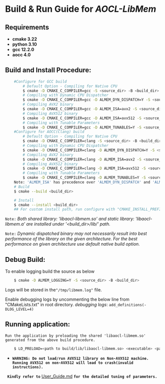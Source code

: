 # Build & Run Guide for **_AOCL-LibMem_**

## Requirements
 * **cmake 3.22**
 * **python 3.10**
 * **gcc 12.2.0**
 * **aocc 4.0**

## Build and Install Procedure:
```sh
    #Configure for GCC build
        # Default Option - Compiling for Native CPU
        $ cmake -D CMAKE_C_COMPILER=gcc -S <source_dir> -B <build_dir>
        # Compiling with Dynamic CPU Dispatcher
        $ cmake -D CMAKE_C_COMPILER=gcc -D ALMEM_DYN_DISPATCH=Y -S <source_dir> -B <build_dir>
        # Compiling AVX2 binary
        $ cmake -D CMAKE_C_COMPILER=gcc -D ALMEM_ISA=avx2 -S <source_dir> -B <build_dir>
        # Compiling AVX512 binary
        $ cmake -D CMAKE_C_COMPILER=gcc -D ALMEM_ISA=avx512 -S <source_dir> -B <build_dir>
        # Compiling with Tunable Parameters
        $ cmake -D CMAKE_C_COMPILER=gcc -D ALMEM_TUNABLES=Y -S <source_dir> -B <build_dir>
    #Configure for AOCC(Clang) build
        # Default Option - Compiling for Native CPU
        $ cmake -D CMAKE_C_COMPILER=clang -S <source_dir> -B <build_dir>
        # Compiling with Dynamic CPU Dispatcher
        $ cmake -D CMAKE_C_COMPILER=clang -D ALMEM_DYN_DISPATCH=Y -S <source_dir> -B <build_dir>
        # Compiling AVX2 binary
        $ cmake -D CMAKE_C_COMPILER=clang -D ALMEM_ISA=avx2 -S <source_dir> -B <build_dir>
        # Compiling AVX512 binary
        $ cmake -D CMAKE_C_COMPILER=clang -D ALMEM_ISA=avx512 -S <source_dir> -B <build_dir>
        # Compiling with Tunable Parameters
        $ cmake -D CMAKE_C_COMPILER=clang -D ALMEM_TUNABLES=Y -S <source_dir> -B <build_dir>
    Note: 'ALMEM_ISA' has precedence over 'ALMEM_DYN_DISPATCH' and 'ALMEM_TUNABLES' options.
    # Build
    $ cmake --build <build_dir>

    # Install
    $ cmake --install <build_dir>
    ## For custom install path, run configure with "CMAKE_INSTALL_PREFIX"
```

`Note:` _Both shared library: 'libaocl-libmem.so' and static library: 'libaocl-libmem.a' are installed under '<build_dir>/lib/' path._

`Note:` _*Dynamic dispatched binary* may not necessarily result into best performance of the library on the given architecture. For the best performance on given architecture use default *native* build option._

## Debug Build:
 To enable logging build the source as below
```sh
    $ cmake -D ALMEM_LOGGING=Y -S <source_dir> -B <build_dir>
```
 Logs will be stored in the`"/tmp/libmem.log"` file.

 Enable debugging logs by uncommenting the below line from  "CMakeLists.txt" in root directory.
 _debugging logs_: `add_definitions(-DLOG_LEVEL=4)`

## Running application:
 ``Run the application by preloading the shared 'libaocl-libmem.so' generated from the above build procedure.``
```sh
    $ LD_PRELOAD=<path to build/lib/libaocl-libmem.so> <executable> <params>
```
 * **`WARNING: Do not load/run AVX512 library on Non-AVX512 machine. Running AVX512 on non-AVX512 will lead to crash(invalid instructions).`**

 **` Kindly refer to`** [User_Guide.md](/docs/User_Guide.md) **`for the detailed tuning of parameters.`**
